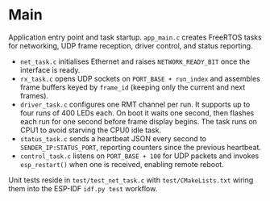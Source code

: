# Main

Application entry point and task startup. `app_main.c` creates FreeRTOS tasks for networking, UDP frame reception, driver control, and status reporting.

- `net_task.c` initialises Ethernet and raises `NETWORK_READY_BIT` once the interface is ready.
- `rx_task.c` opens UDP sockets on `PORT_BASE + run_index` and assembles frame buffers keyed by `frame_id` (keeping only the current and next frames).
- `driver_task.c` configures one RMT channel per run. It supports up to four runs of 400 LEDs each. On boot it waits one second, then flashes each run for one second before frame display begins. The task runs on CPU1 to avoid starving the CPU0 idle task.
- `status_task.c` sends a heartbeat JSON every second to `SENDER_IP:STATUS_PORT`, reporting counters since the previous heartbeat.
- `control_task.c` listens on `PORT_BASE + 100` for UDP packets and invokes `esp_restart()` when one is received, enabling remote reboot.

Unit tests reside in `test/test_net_task.c` with `test/CMakeLists.txt` wiring them into the ESP-IDF `idf.py test` workflow.
